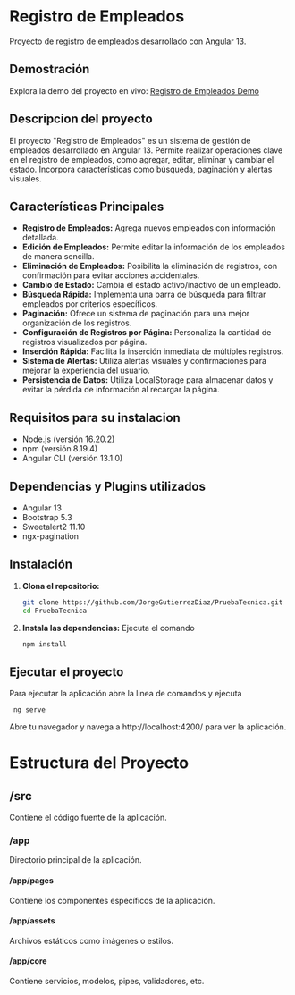 # Registro de Empleados

Proyecto de registro de empleados desarrollado con Angular 13.

## Demostración

Explora la demo del proyecto en vivo: [Registro de Empleados Demo](https://657c64a6e346351e06cd2b48--inspiring-pavlova-352cf9.netlify.app/)


## Descripcion del proyecto

El proyecto "Registro de Empleados" es un sistema de gestión de empleados desarrollado en Angular 13. Permite realizar operaciones clave en el registro de empleados, como agregar, editar, eliminar y cambiar el estado. Incorpora características como búsqueda, paginación y alertas visuales.

## Características Principales

- **Registro de Empleados:** Agrega nuevos empleados con información detallada.
- **Edición de Empleados:** Permite editar la información de los empleados de manera sencilla.
- **Eliminación de Empleados:** Posibilita la eliminación de registros, con confirmación para evitar acciones accidentales.
- **Cambio de Estado:** Cambia el estado activo/inactivo de un empleado.
- **Búsqueda Rápida:** Implementa una barra de búsqueda para filtrar empleados por criterios específicos.
- **Paginación:** Ofrece un sistema de paginación para una mejor organización de los registros.
- **Configuración de Registros por Página:** Personaliza la cantidad de registros visualizados por página.
- **Inserción Rápida:** Facilita la inserción inmediata de múltiples registros.
- **Sistema de Alertas:** Utiliza alertas visuales y confirmaciones para mejorar la experiencia del usuario.
- **Persistencia de Datos:** Utiliza LocalStorage para almacenar datos y evitar la pérdida de información al recargar la página.


## Requisitos para su instalacion

- Node.js (versión 16.20.2)
- npm (versión 8.19.4)
- Angular CLI (versión 13.1.0)

## Dependencias y Plugins utilizados

- Angular 13
- Bootstrap 5.3
- Sweetalert2 11.10
- ngx-pagination
  
## Instalación

1. **Clona el repositorio:**

   ```bash
   git clone https://github.com/JorgeGutierrezDiaz/PruebaTecnica.git
   cd PruebaTecnica

   ```

2. **Instala las dependencias:**
   Ejecuta el comando
   ```bash
   npm install
    ```

## Ejecutar el proyecto

Para ejecutar la aplicación abre la linea de comandos y ejecuta

```bash
 ng serve

```

Abre tu navegador y navega a http://localhost:4200/ para ver la aplicación.

# Estructura del Proyecto

## /src

Contiene el código fuente de la aplicación.

### /app

Directorio principal de la aplicación.

#### /app/pages

Contiene los componentes específicos de la aplicación.

#### /app/assets

Archivos estáticos como imágenes o estilos.

#### /app/core

Contiene servicios, modelos, pipes, validadores, etc.


